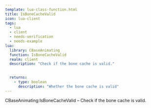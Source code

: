```yaml
---
template: lua-class-function.html
title: IsBoneCacheValid
icon: lua-client
tags:
  - lua
  - client
  - needs-verification
  - needs-example
lua:
  library: CBaseAnimating
  function: IsBoneCacheValid
  realm: client
  description: "Check if the bone cache is valid."
  
  
  returns:
    - type: boolean
      description: "Whether the bone cache is valid"
---
```


<div class="lua__search__keywords">
CBaseAnimating:IsBoneCacheValid &#x2013; Check if the bone cache is valid.
</div>

